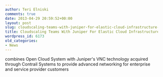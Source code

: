```yaml
---
author: Teri Elniski
comments: true
date: 2013-04-29 20:59:52+00:00
layout: post
slug: cloudscaling-teams-with-juniper-for-elastic-cloud-infrastructure-solution
title: Cloudscaling Teams With Juniper For Elastic Cloud Infrastructure Solution
wordpress_id: 6173
old_categories:
- News
---
```


combines Open Cloud System with Juniper's VNC technology acquired through Contrail Systems to provide advanced networking for enterprise and service provider customers
